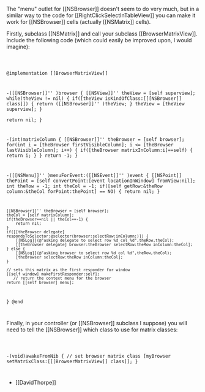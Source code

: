 

The "menu" outlet for [[NSBrowser]] doesn't seem to do very much, but in a similar way to the code for [[RightClickSelectInTableView]] you can make it work for [[NSBrowser]] cells (actually [[NSMatrix]] cells).

Firstly, subclass [[NSMatrix]] and call your subclass [[BrowserMatrixView]]. Include the following code (which could easily be improved upon, I would imagine):

<code>

@implementation [[BrowserMatrixView]]

-([[NSBrowser]]'' )browser {
	[[NSView]]'' theView = [self superview];
	while(theView != nil) {
		if([theView isKindOfClass:[[[NSBrowser]] class]]) {
			return ([[NSBrowser]]'' )theView;
		}
		theView = [theView superview];
	}	
	return nil;
}

-(int)matrixColumn {
	[[NSBrowser]]'' theBrowser = [self browser];
	for(int i = [theBrowser firstVisibleColumn]; i <= [theBrowser lastVisibleColumn]; i++) {
		if([theBrowser matrixInColumn:i]==self) {
			return i;
		}
	}
	return -1;
}

-([[NSMenu]]'' )menuForEvent:([[NSEvent]]'' )event {
	[[NSPoint]] thePoint = [self convertPoint:[event locationInWindow] fromView:nil];
	int theRow = -1;
	int theCol = -1;
	if([self getRow:&theRow column:&theCol forPoint:thePoint] == NO) {
		return nil;
	}

	[[NSBrowser]]'' theBrowser = [self browser];
	theCol = [self matrixColumn];
	if(theBrowser==nil || theCol==-1) {
		return nil;
	}
	if([[theBrowser delegate] respondsToSelector:@selector(browser:selectRow:inColumn:)]) {
		[[NSLog]](@"asking delegate to select row %d col %d",theRow,theCol);
		[[theBrowser delegate] browser:theBrowser selectRow:theRow inColumn:theCol];
	} else {
		[[NSLog]](@"asking browser to select row %d col %d",theRow,theCol);
		[theBrowser selectRow:theRow inColumn:theCol];
	}

	// sets this matrix as the first responder for window
	[[self window] makeFirstResponder:self];
       // return the context menu for the browser
	return [[self browser] menu];
}
@end

</code>

Finally, in your controller (or [[NSBrowser]] subclass I suppose) you will need to tell the [[NSBrowser]] which class to use for matrix classes:

<code>

-(void)awakeFromNib {
	// set browser matrix class
	[myBrowser setMatrixClass:[[[BrowserMatrixView]] class]];
}

</code>

- [[DavidThorpe]]